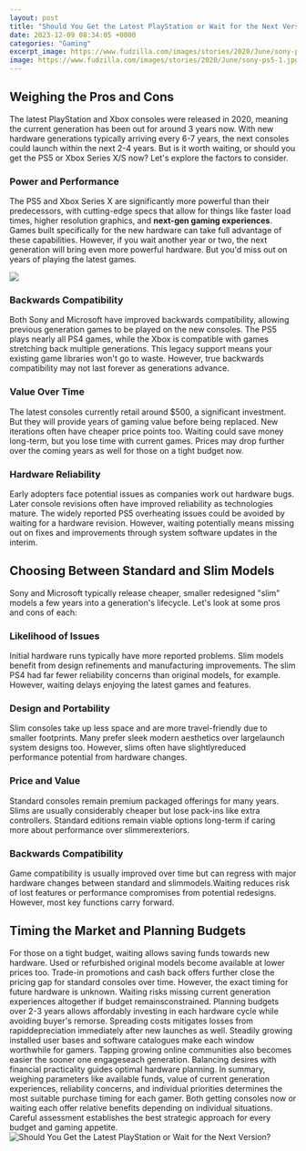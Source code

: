 ```yaml
---
layout: post
title: "Should You Get the Latest PlayStation or Wait for the Next Version?"
date: 2023-12-09 08:34:05 +0000
categories: "Gaming"
excerpt_image: https://www.fudzilla.com/images/stories/2020/June/sony-ps5-1.jpg
image: https://www.fudzilla.com/images/stories/2020/June/sony-ps5-1.jpg
---
```


## Weighing the Pros and Cons
The latest PlayStation and Xbox consoles were released in 2020, meaning the current generation has been out for around 3 years now. With new hardware generations typically arriving every 6-7 years, the next consoles could launch within the next 2-4 years. But is it worth waiting, or should you get the PS5 or Xbox Series X/S now? Let's explore the factors to consider.
### Power and Performance
The PS5 and Xbox Series X are significantly more powerful than their predecessors, with cutting-edge specs that allow for things like faster load times, higher resolution graphics, and **next-gen gaming experiences**. Games built specifically for the new hardware can take full advantage of these capabilities. However, if you wait another year or two, the next generation will bring even more powerful hardware. But you'd miss out on years of playing the latest games.

![](https://qnnit.b-cdn.net/wp-content/uploads/2022/07/image-8-1160x676-1.jpeg)
### Backwards Compatibility 
Both Sony and Microsoft have improved backwards compatibility, allowing previous generation games to be played on the new consoles. The PS5 plays nearly all PS4 games, while the Xbox is compatible with games stretching back multiple generations. This legacy support means your existing game libraries won't go to waste. However, true backwards compatibility may not last forever as generations advance.
### Value Over Time
The latest consoles currently retail around $500, a significant investment. But they will provide years of gaming value before being replaced. New iterations often have cheaper price points too. Waiting could save money long-term, but you lose time with current games. Prices may drop further over the coming years as well for those on a tight budget now. 
### Hardware Reliability
Early adopters face potential issues as companies work out hardware bugs. Later console revisions often have improved reliability as technologies mature. The widely reported PS5 overheating issues could be avoided by waiting for a hardware revision. However, waiting potentially means missing out on fixes and improvements through system software updates in the interim.
## Choosing Between Standard and Slim Models
Sony and Microsoft typically release cheaper, smaller redesigned "slim" models a few years into a generation's lifecycle. Let's look at some pros and cons of each:
### Likelihood of Issues 
Initial hardware runs typically have more reported problems. Slim models benefit from design refinements and manufacturing improvements. The slim PS4 had far fewer reliability concerns than original models, for example. However, waiting delays enjoying the latest games and features.
### Design and Portability
Slim consoles take up less space and are more travel-friendly due to smaller footprints. Many prefer sleek modern aesthetics over largelaunch system designs too. However, slims often have slightlyreduced performance potential from hardware changes. 
### Price and Value 
Standard consoles remain premium packaged offerings for many years. Slims are usually considerably cheaper but lose pack-ins like extra controllers. Standard editions remain viable options long-term if caring more about performance over slimmerexteriors.
### Backwards Compatibility
Game compatibility is usually improved over time but can regress with major hardware changes between standard and slimmodels.Waiting reduces risk of lost features or performance compromises from potential redesigns. However, most key functions carry forward.
## Timing the Market and Planning Budgets
For those on a tight budget, waiting allows saving funds towards new hardware. Used or refurbished original models become available at lower prices too. Trade-in promotions and cash back offers further close the pricing gap for standard consoles over time. 
However, the exact timing for future hardware is unknown. Waiting risks missing current generation experiences altogether if budget remainsconstrained. Planning budgets over 2-3 years allows affordably investing in each hardware cycle while avoiding buyer's remorse. Spreading costs mitigates losses from rapiddepreciation immediately after new launches as well.
Steadily growing installed user bases and software catalogues make each window worthwhile for gamers. Tapping growing online communities also becomes easier the sooner one engageseach generation. Balancing desires with financial practicality guides optimal hardware planning.
In summary, weighing parameters like available funds, value of current generation experiences, reliability concerns, and individual priorities determines the most suitable purchase timing for each gamer. Both getting consoles now or waiting each offer relative benefits depending on individual situations. Careful assessment establishes the best strategic approach for every budget and gaming appetite.
![Should You Get the Latest PlayStation or Wait for the Next Version?](https://www.fudzilla.com/images/stories/2020/June/sony-ps5-1.jpg)